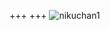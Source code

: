 +++
+++
![nikuchan1](https://scontent-nrt1-1.cdninstagram.com/t51.2885-15/e35/21820414_1510634222336778_6217646278348636160_n.jpg)
